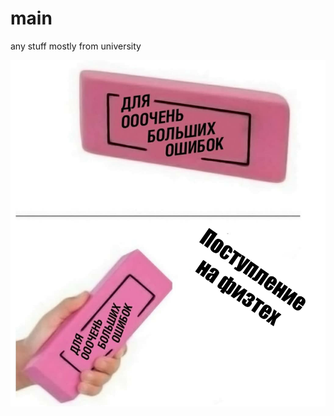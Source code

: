 # main
any stuff mostly from university

![](https://raw.githubusercontent.com/itstajiri/main/main/main.png)
